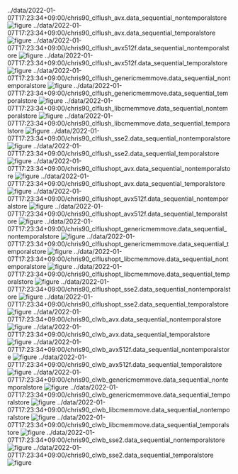../data/2022-01-07T17:23:34+09:00/chris90_clflush_avx.data_sequential_nontemporalstore
 ![figure](chris90_clflush_avx.data_sequential_nontemporalstore.png)
../data/2022-01-07T17:23:34+09:00/chris90_clflush_avx.data_sequential_temporalstore
 ![figure](chris90_clflush_avx.data_sequential_temporalstore.png)
../data/2022-01-07T17:23:34+09:00/chris90_clflush_avx512f.data_sequential_nontemporalstore
 ![figure](chris90_clflush_avx512f.data_sequential_nontemporalstore.png)
../data/2022-01-07T17:23:34+09:00/chris90_clflush_avx512f.data_sequential_temporalstore
 ![figure](chris90_clflush_avx512f.data_sequential_temporalstore.png)
../data/2022-01-07T17:23:34+09:00/chris90_clflush_genericmemmove.data_sequential_nontemporalstore
 ![figure](chris90_clflush_genericmemmove.data_sequential_nontemporalstore.png)
../data/2022-01-07T17:23:34+09:00/chris90_clflush_genericmemmove.data_sequential_temporalstore
 ![figure](chris90_clflush_genericmemmove.data_sequential_temporalstore.png)
../data/2022-01-07T17:23:34+09:00/chris90_clflush_libcmemmove.data_sequential_nontemporalstore
 ![figure](chris90_clflush_libcmemmove.data_sequential_nontemporalstore.png)
../data/2022-01-07T17:23:34+09:00/chris90_clflush_libcmemmove.data_sequential_temporalstore
 ![figure](chris90_clflush_libcmemmove.data_sequential_temporalstore.png)
../data/2022-01-07T17:23:34+09:00/chris90_clflush_sse2.data_sequential_nontemporalstore
 ![figure](chris90_clflush_sse2.data_sequential_nontemporalstore.png)
../data/2022-01-07T17:23:34+09:00/chris90_clflush_sse2.data_sequential_temporalstore
 ![figure](chris90_clflush_sse2.data_sequential_temporalstore.png)
../data/2022-01-07T17:23:34+09:00/chris90_clflushopt_avx.data_sequential_nontemporalstore
 ![figure](chris90_clflushopt_avx.data_sequential_nontemporalstore.png)
../data/2022-01-07T17:23:34+09:00/chris90_clflushopt_avx.data_sequential_temporalstore
 ![figure](chris90_clflushopt_avx.data_sequential_temporalstore.png)
../data/2022-01-07T17:23:34+09:00/chris90_clflushopt_avx512f.data_sequential_nontemporalstore
 ![figure](chris90_clflushopt_avx512f.data_sequential_nontemporalstore.png)
../data/2022-01-07T17:23:34+09:00/chris90_clflushopt_avx512f.data_sequential_temporalstore
 ![figure](chris90_clflushopt_avx512f.data_sequential_temporalstore.png)
../data/2022-01-07T17:23:34+09:00/chris90_clflushopt_genericmemmove.data_sequential_nontemporalstore
 ![figure](chris90_clflushopt_genericmemmove.data_sequential_nontemporalstore.png)
../data/2022-01-07T17:23:34+09:00/chris90_clflushopt_genericmemmove.data_sequential_temporalstore
 ![figure](chris90_clflushopt_genericmemmove.data_sequential_temporalstore.png)
../data/2022-01-07T17:23:34+09:00/chris90_clflushopt_libcmemmove.data_sequential_nontemporalstore
 ![figure](chris90_clflushopt_libcmemmove.data_sequential_nontemporalstore.png)
../data/2022-01-07T17:23:34+09:00/chris90_clflushopt_libcmemmove.data_sequential_temporalstore
 ![figure](chris90_clflushopt_libcmemmove.data_sequential_temporalstore.png)
../data/2022-01-07T17:23:34+09:00/chris90_clflushopt_sse2.data_sequential_nontemporalstore
 ![figure](chris90_clflushopt_sse2.data_sequential_nontemporalstore.png)
../data/2022-01-07T17:23:34+09:00/chris90_clflushopt_sse2.data_sequential_temporalstore
 ![figure](chris90_clflushopt_sse2.data_sequential_temporalstore.png)
../data/2022-01-07T17:23:34+09:00/chris90_clwb_avx.data_sequential_nontemporalstore
 ![figure](chris90_clwb_avx.data_sequential_nontemporalstore.png)
../data/2022-01-07T17:23:34+09:00/chris90_clwb_avx.data_sequential_temporalstore
 ![figure](chris90_clwb_avx.data_sequential_temporalstore.png)
../data/2022-01-07T17:23:34+09:00/chris90_clwb_avx512f.data_sequential_nontemporalstore
 ![figure](chris90_clwb_avx512f.data_sequential_nontemporalstore.png)
../data/2022-01-07T17:23:34+09:00/chris90_clwb_avx512f.data_sequential_temporalstore
 ![figure](chris90_clwb_avx512f.data_sequential_temporalstore.png)
../data/2022-01-07T17:23:34+09:00/chris90_clwb_genericmemmove.data_sequential_nontemporalstore
 ![figure](chris90_clwb_genericmemmove.data_sequential_nontemporalstore.png)
../data/2022-01-07T17:23:34+09:00/chris90_clwb_genericmemmove.data_sequential_temporalstore
 ![figure](chris90_clwb_genericmemmove.data_sequential_temporalstore.png)
../data/2022-01-07T17:23:34+09:00/chris90_clwb_libcmemmove.data_sequential_nontemporalstore
 ![figure](chris90_clwb_libcmemmove.data_sequential_nontemporalstore.png)
../data/2022-01-07T17:23:34+09:00/chris90_clwb_libcmemmove.data_sequential_temporalstore
 ![figure](chris90_clwb_libcmemmove.data_sequential_temporalstore.png)
../data/2022-01-07T17:23:34+09:00/chris90_clwb_sse2.data_sequential_nontemporalstore
 ![figure](chris90_clwb_sse2.data_sequential_nontemporalstore.png)
../data/2022-01-07T17:23:34+09:00/chris90_clwb_sse2.data_sequential_temporalstore
 ![figure](chris90_clwb_sse2.data_sequential_temporalstore.png)
